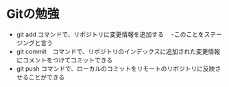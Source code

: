 # Gitの勉強

- git add コマンドで、リポジトリに変更情報を追加する
　-このことをステージングと言う
- git commit　コマンドで、リポジトリのインデックスに追加された変更情報にコメントをつけてコミットできる
- git push コマンドで、ローカルのコミットをリモートのリポジトリに反映させることができる
